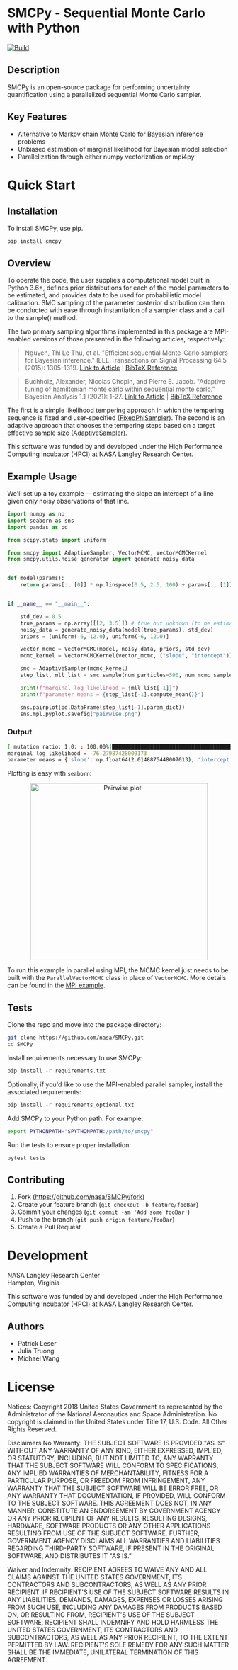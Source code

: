 SMCPy - **S**equential **M**onte **C**arlo with **Py**thon 
==========================================================================
[![Build](https://github.com/nasa/SMCPy/actions/workflows/tests.yml/badge.svg)](https://github.com/nasa/SMCPy/actions)

## Description
SMCPy is an open-source package for performing uncertainty quantification using
a parallelized sequential Monte Carlo sampler.

## Key Features
* Alternative to Markov chain Monte Carlo for Bayesian inference problems
* Unbiased estimation of marginal likelihood for Bayesian model selection
* Parallelization through either numpy vectorization or mpi4py

# Quick Start

## Installation
To install SMCPy, use pip.
```sh
pip install smcpy
```

## Overview
To operate the code, the user supplies a computational model built in Python
3.6+, defines prior distributions for each of the model parameters to be
estimated, and provides data to be used for probabilistic model calibration. SMC
sampling of the parameter posterior distribution can then be conducted with ease
through instantiation of a sampler class and a call to the sample() method.

The two primary sampling algorithms implemented in this package are MPI-enabled
versions of those presented in the following articles, respectively:
> Nguyen, Thi Le Thu, et al. "Efficient sequential Monte-Carlo samplers for Bayesian
> inference." IEEE Transactions on Signal Processing 64.5 (2015): 1305-1319.
[Link to Article](https://ieeexplore.ieee.org/stamp/stamp.jsp?arnumber=7339702) | [BibTeX Reference](https://scholar.googleusercontent.com/scholar.bib?q=info:L7AZJvppx1MJ:scholar.google.com/&output=citation&scisdr=CgUT24-FENXorVVNYK0:AAGBfm0AAAAAXYJIeK1GJKW947imCXoXAkfc7yZjQ7Oo&scisig=AAGBfm0AAAAAXYJIeNYSGEVCrlauowP6jMwVMHB_blTp&scisf=4&ct=citation&cd=-1&hl=en)


> Buchholz, Alexander, Nicolas Chopin, and Pierre E. Jacob. "Adaptive tuning of
> hamiltonian monte carlo within sequential monte carlo." Bayesian Analysis
> 1.1 (2021): 1-27.
[Link to Article](https://projecteuclid.org/journals/bayesian-analysis/advance-publication/Adaptive-Tuning-of-Hamiltonian-Monte-Carlo-Within-Sequential-Monte-Carlo/10.1214/20-BA1222.full) | [BibTeX Reference](https://scholar.googleusercontent.com/scholar.bib?q=info:wkjyyAN3q3UJ:scholar.google.com/&output=citation&scisdr=CgUA1gUaENXokaHu_K0:AAGBfm0AAAAAYXbr5K0e7EUBTRYw-hgqrmqC-G0ghzIo&scisig=AAGBfm0AAAAAYXbr5FfqGNe5PbrfGSvhMKzBoUbwdXDH&scisf=4&ct=citation&cd=-1&hl=en)

The first is a simple likelihood tempering approach in which the tempering
sequence is fixed and user-specified
([FixedPhiSampler](https://github.com/nasa/SMCPy/blob/8b7813106de077c80992ba37d2d85944d6cce40c/smcpy/samplers.py#L44)).
The second is an adaptive approach that chooses the tempering steps based on a
target effective sample size ([AdaptiveSampler](https://github.com/nasa/SMCPy/blob/8b7813106de077c80992ba37d2d85944d6cce40c/smcpy/samplers.py#L92)).

This software was funded by and developed under the High Performance Computing
Incubator (HPCI) at NASA Langley Research Center.

## Example Usage

We'll set up a toy example -- estimating the slope an intercept of a line given only noisy observations of that line.
```python
import numpy as np
import seaborn as sns
import pandas as pd

from scipy.stats import uniform

from smcpy import AdaptiveSampler, VectorMCMC, VectorMCMCKernel
from smcpy.utils.noise_generator import generate_noisy_data


def model(params):
    return params[:, [0]] * np.linspace(0.5, 2.5, 100) + params[:, [1]]


if __name__ == "__main__":

    std_dev = 0.5
    true_params = np.array([[2, 3.5]]) # true but unknown (to be estimated)
    noisy_data = generate_noisy_data(model(true_params), std_dev)
    priors = [uniform(-6, 12.0), uniform(-6, 12.0)]

    vector_mcmc = VectorMCMC(model, noisy_data, priors, std_dev)
    mcmc_kernel = VectorMCMCKernel(vector_mcmc, ("slope", "intercept"))

    smc = AdaptiveSampler(mcmc_kernel)
    step_list, mll_list = smc.sample(num_particles=500, num_mcmc_samples=10)

    print(f"marginal log likelihood = {mll_list[-1]}")
    print(f"parameter means = {step_list[-1].compute_mean()}")

    sns.pairplot(pd.DataFrame(step_list[-1].param_dict))
    sns.mpl.pyplot.savefig("pairwise.png")
```
### Output
```bash
[ mutation ratio: 1.0: : 100.00%|███████████████████████████████████████| phi: 1.00000/1.0 [00:00<00:00
marginal log likelihood = -76.27987428009173
parameter means = {'slope': np.float64(2.0148875448007013), 'intercept': np.float64(3.523915137965013)}
```
Plotting is easy with `seaborn`:
<p align="center">
<img src="https://github.com/nasa/SMCPy/blob/main/examples/linear_example/pairwise.png" width="400" alt="Pairwise plot"/>
</p>

To run this example in parallel using MPI, the MCMC kernel just needs to be built with the
`ParallelVectorMCMC` class in place of `VectorMCMC`. More details can be found in the
[MPI example](https://github.com/nasa/SMCPy/blob/main/examples/mpi_example/run_example.py).

Tests
-----

Clone the repo and move into the package directory:

```sh
git clone https://github.com/nasa/SMCPy.git
cd SMCPy
```

Install requirements necessary to use SMCPy:

```sh
pip install -r requirements.txt
```

Optionally, if you'd like to use the MPI-enabled parallel sampler, install the
associated requirements:

```sh
pip install -r requirements_optional.txt
```

Add SMCPy to your Python path. For example:

```sh
export PYTHONPATH="$PYTHONPATH:/path/to/smcpy"
```

Run the tests to ensure proper installation:

```sh
pytest tests
```

## Contributing
1.  Fork (<https://github.com/nasa/SMCPy/fork>)
2.  Create your feature branch (`git checkout -b feature/fooBar`)
3.  Commit your changes (`git commit -am 'Add some fooBar'`)
4.  Push to the branch (`git push origin feature/fooBar`)
5.  Create a Pull Request

# Development
NASA Langley Research Center <br /> 
Hampton, Virginia <br /> 

This software was funded by and developed under the High Performance Computing Incubator (HPCI) at NASA Langley Research Center. <br /> 

## Authors
* Patrick Leser
* Julia Truong
* Michael Wang

# License
Notices:
Copyright 2018 United States Government as represented by the Administrator of
the National Aeronautics and Space Administration. No copyright is claimed in
the United States under Title 17, U.S. Code. All Other Rights Reserved.
 
Disclaimers
No Warranty: THE SUBJECT SOFTWARE IS PROVIDED "AS IS" WITHOUT ANY WARRANTY OF
ANY KIND, EITHER EXPRESSED, IMPLIED, OR STATUTORY, INCLUDING, BUT NOT LIMITED
TO, ANY WARRANTY THAT THE SUBJECT SOFTWARE WILL CONFORM TO SPECIFICATIONS, ANY
IMPLIED WARRANTIES OF MERCHANTABILITY, FITNESS FOR A PARTICULAR PURPOSE, OR
FREEDOM FROM INFRINGEMENT, ANY WARRANTY THAT THE SUBJECT SOFTWARE WILL BE ERROR
FREE, OR ANY WARRANTY THAT DOCUMENTATION, IF PROVIDED, WILL CONFORM TO THE
SUBJECT SOFTWARE. THIS AGREEMENT DOES NOT, IN ANY MANNER, CONSTITUTE AN
ENDORSEMENT BY GOVERNMENT AGENCY OR ANY PRIOR RECIPIENT OF ANY RESULTS,
RESULTING DESIGNS, HARDWARE, SOFTWARE PRODUCTS OR ANY OTHER APPLICATIONS
RESULTING FROM USE OF THE SUBJECT SOFTWARE.  FURTHER, GOVERNMENT AGENCY
DISCLAIMS ALL WARRANTIES AND LIABILITIES REGARDING THIRD-PARTY SOFTWARE, IF
PRESENT IN THE ORIGINAL SOFTWARE, AND DISTRIBUTES IT "AS IS."
 
Waiver and Indemnity:  RECIPIENT AGREES TO WAIVE ANY AND ALL CLAIMS AGAINST THE
UNITED STATES GOVERNMENT, ITS CONTRACTORS AND SUBCONTRACTORS, AS WELL AS ANY
PRIOR RECIPIENT.  IF RECIPIENT'S USE OF THE SUBJECT SOFTWARE RESULTS IN ANY
LIABILITIES, DEMANDS, DAMAGES, EXPENSES OR LOSSES ARISING FROM SUCH USE,
INCLUDING ANY DAMAGES FROM PRODUCTS BASED ON, OR RESULTING FROM, RECIPIENT'S
USE OF THE SUBJECT SOFTWARE, RECIPIENT SHALL INDEMNIFY AND HOLD HARMLESS THE
UNITED STATES GOVERNMENT, ITS CONTRACTORS AND SUBCONTRACTORS, AS WELL AS ANY
PRIOR RECIPIENT, TO THE EXTENT PERMITTED BY LAW.  RECIPIENT'S SOLE REMEDY FOR
ANY SUCH MATTER SHALL BE THE IMMEDIATE, UNILATERAL TERMINATION OF THIS
AGREEMENT.
